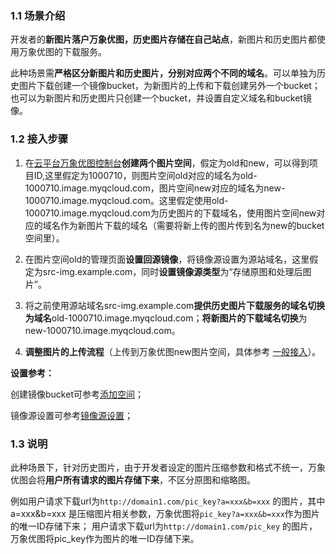 ### 1.1 场景介绍

开发者的**新图片落户万象优图，历史图片存储在自己站点**，新图片和历史图片都使用万象优图的下载服务。

此种场景需**严格区分新图片和历史图片，分别对应两个不同的域名**。可以单独为历史图片下载创建一个镜像bucket，为新图片的上传和下载创建另外一个bucket；也可以为新图片和历史图片只创建一个bucket，并设置自定义域名和bucket镜像。

### 1.2 接入步骤

1. 在[云平台万象优图控制台](http://console.tce.fsphere.cn/image/bucket)**创建两个图片空间**，假定为old和new，可以得到项目ID,这里假定为1000710，则图片空间old对应的域名为old-1000710.image.myqcloud.com，图片空间new对应的域名为new-1000710.image.myqcloud.com。这里假定使用old-1000710.image.myqcloud.com为历史图片的下载域名，使用图片空间new对应的域名作为新图片下载的域名（需要将新上传的图片传到名为new的bucket空间里）。

2. 在图片空间old的管理页面**设置回源镜像**，将镜像源设置为源站域名，这里假定为src-img.example.com，同时**设置镜像源类型**为“存储原图和处理后图片”。

3. 将之前使用源站域名src-img.example.com**提供历史图片下载服务的域名切换为域名**old-1000710.image.myqcloud.com；**将新图片的下载域名切换**为new-1000710.image.myqcloud.com。

4. **调整图片的上传流程**（上传到万象优图new图片空间，具体参考 [一般接入](/doc/product/275/如何接入#2.2-.E4.B8.80.E8.88.AC.E6.8E.A5.E5.85.A5)）。

**设置参考：**

创建镜像bucket可参考[添加空间](/doc/product/275/控制台使用说明#2.1-.E6.B7.BB.E5.8A.A0.E7.A9.BA.E9.97.B4)；

镜像源设置可参考[镜像源设置](/doc/product/275/控制台使用说明#2.2-.E7.A9.BA.E9.97.B4.E7.AE.A1.E7.90.86)；

### 1.3 说明

此种场景下，针对历史图片，由于开发者设定的图片压缩参数和格式不统一，万象优图会将**用户所有请求的图片存储下来**，不区分原图和缩略图。

例如用户请求下载url为`http://domain1.com/pic_key?a=xxx&b=xxx` 的图片，其中 a=xxx&b=xxx 是压缩图片相关参数，万象优图将`pic_key?a=xxx&b=xxx`作为图片的唯一ID存储下来； 用户请求下载url为`http://domain1.com/pic_key` 的图片，万象优图将pic_key作为图片的唯一ID存储下来。
